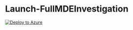 # Launch-FullMDEInvestigation



[![Deploy to Azure](https://aka.ms/deploytoazurebutton)](https%3A%2F%2Fraw.githubusercontent.com%2FJakeD-5Q%2FSentinelPlaybooks%2Fmain%2F_Custom%2520Playbooks%2FLaunch-FullMDEInvestigation%2Ftemplate.json)
